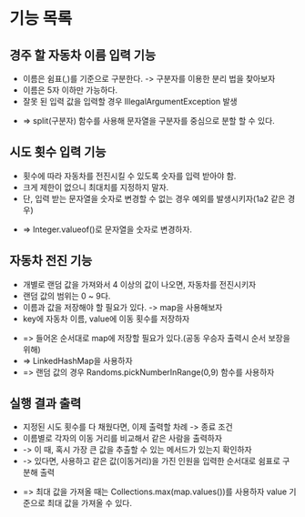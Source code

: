 # 기능 목록

## 경주 할 자동차 이름 입력 기능
- 이름은 쉼표(,)를 기준으로 구분한다. -> 구분자를 이용한 분리 법을 찾아보자
- 이름은 5자 이하만 가능하다.
- 잘못 된 입력 값을 입력할 경우 IllegalArgumentException 발생
+ => split(구분자) 함수를 사용해 문자열을 구분자를 중심으로 분할 할 수 있다.

## 시도 횟수 입력 기능
- 횟수에 따라 자동차를 전진시킬 수 있도록 숫자를 입력 받아야 함.
- 크게 제한이 없으니 최대치를 지정하지 말자.
- 단, 입력 받는 문자열을 숫자로 변경할 수 없는 경우 예외를 발생시키자(1a2 같은 경우)
+ => Integer.valueof()로 문자열을 숫자로 변경하자.

## 자동차 전진 기능
- 개별로 랜덤 값을 가져와서 4 이상의 값이 나오면, 자동차를 전진시키자
- 랜덤 값의 범위는 0 ~ 9다.
- 이름과 값을 저장해야 할 필요가 있다. -> map을 사용해보자
- key에 자동차 이름, value에 이동 횟수를 저장하자
+ => 들어온 순서대로 map에 저장할 필요가 있다.(공동 우승자 출력시 순서 보장을 위해) 
+ => LinkedHashMap을 사용하자
+ => 랜덤 값의 경우 Randoms.pickNumberInRange(0,9) 함수를 사용하자


## 실행 결과 출력
- 지정된 시도 횟수를 다 채웠다면, 이제 출력할 차례 -> 종료 조건
- 이름별로 각자의 이동 거리를 비교해서 같은 사람을 출력하자
- -> 이 때, 혹시 가장 큰 값을 추출할 수 있는 메서드가 있는지 확인하자
- -> 있다면, 사용하고 같은 값(이동거리)을 가진 인원을 입력한 순서대로 쉼표로 구분해 출력
+ => 최대 값을 가져올 때는 Collections.max(map.values())를 사용하자 value 기준으로 최대 값을 가져올 수 있다.